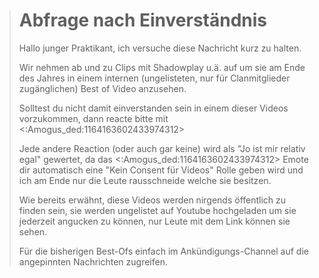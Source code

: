 > # Abfrage nach Einverständnis
> Hallo junger Praktikant, ich versuche diese Nachricht kurz zu halten.
> 
> Wir nehmen ab und zu Clips mit Shadowplay u.ä. auf um sie am Ende des Jahres in einem internen (ungelisteten, nur für Clanmitglieder zugänglichen) Best of Video anzusehen.
> 
> Solltest du nicht damit einverstanden sein in einem dieser Videos vorzukommen, dann reacte bitte mit <:Amogus_ded:1164163602433974312> 
> 
> Jede andere Reaction (oder auch gar keine) wird als "Jo ist mir relativ egal" gewertet, da das <:Amogus_ded:1164163602433974312> Emote dir automatisch eine "Kein Consent für Videos" Rolle geben wird und ich am Ende nur die Leute rausschneide welche sie besitzen.
> 
> Wie bereits erwähnt, diese Videos werden nirgends öffentlich zu finden sein, sie werden ungelistet auf Youtube hochgeladen um sie jederzeit angucken zu können, nur Leute mit dem Link können sie sehen.
> 
> Für die bisherigen Best-Ofs einfach im Ankündigungs-Channel auf die angepinnten Nachrichten zugreifen.